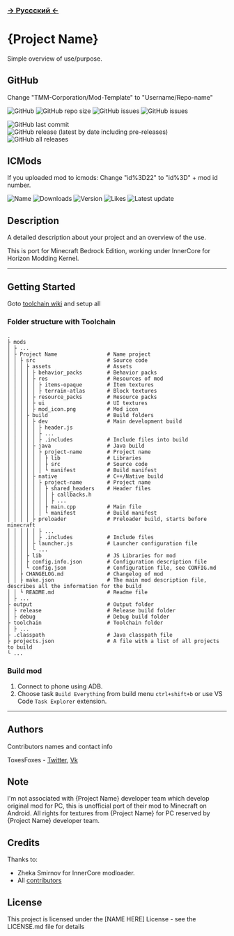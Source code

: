 ### **[ -> Руссский <- ](README.ru.md)**

# {Project Name}

Simple overview of use/purpose.

## GitHub

Change "TMM-Corporation/Mod-Template" to "Username/Repo-name"

![GitHub](https://img.shields.io/github/license/TMM-Corporation/Mod-Template?label=License&style=flat-square)
![GitHub repo size](https://img.shields.io/github/repo-size/TMM-Corporation/Mod-Template?label=Repo%20Size&style=flat-square)
![GitHub issues](https://img.shields.io/github/issues-raw/TMM-Corporation/Mod-Template?label=Opened%20issues&style=flat-square)
![GitHub issues](https://img.shields.io/github/issues-closed-raw/TMM-Corporation/Mod-Template?label=Closed%20issues&style=flat-square)

![GitHub last commit](https://img.shields.io/github/last-commit/TMM-Corporation/Mod-Template?label=Latest%20changes&style=flat-square)
![GitHub release (latest by date including pre-releases)](https://img.shields.io/github/v/release/TMM-Corporation/Mod-Template?include_prereleases&label=Latest%20Release&style=flat-square)
![GitHub all releases](https://img.shields.io/github/downloads/TMM-Corporation/Mod-Template/total?label=Downloads&style=flat-square)

## ICMods

If you uploaded mod to icmods:
Change "id%3D22" to "id%3D" + mod id number. 

![Name](https://img.shields.io/badge/dynamic/json?color=green&label=Downloads&query=%24.downloads&url=https%3A%2F%2Ficmods.mineprogramming.org%2Fapi%2Fdescription.php%3Fid%3D22?style=flat-square)
![Downloads](https://img.shields.io/badge/dynamic/json?color=green&label=Downloads&query=%24.downloads&url=https%3A%2F%2Ficmods.mineprogramming.org%2Fapi%2Fdescription.php%3Fid%3D22?style=flat-square)
![Version](https://img.shields.io/badge/dynamic/json?color=green&label=Version&query=%24.version_name&url=https%3A%2F%2Ficmods.mineprogramming.org%2Fapi%2Fdescription.php%3Fid%3D22?style=flat-square)
![Likes](https://img.shields.io/badge/dynamic/json?color=green&label=Likes&query=%24.likes&url=https%3A%2F%2Ficmods.mineprogramming.org%2Fapi%2Fdescription.php%3Fid%3D22?style=flat-square)
![Latest update](https://img.shields.io/badge/dynamic/json?color=green&label=Latest%20update&query=%24.last_update&url=https%3A%2F%2Ficmods.mineprogramming.org%2Fapi%2Fdescription.php%3Fid%3D22?style=flat-square)

## Description

A detailed description about your project and an overview of the use.

This is port for Minecraft Bedrock Edition, working under InnerCore for Horizon Modding Kernel.

---

## Getting Started

Goto [toolchain wiki](https://github.com/TMM-Corporation/innercore-mod-toolchain/wiki) and setup all

### Folder structure with Toolchain

```
.
├ mods
│ ├ ...
│ ├ Project Name                # Name project
│ │ ├ src                       # Source code
│ │ │ ├ assets                  # Assets
│ │ │ │ ├ behavior_packs        # Behavior packs
│ │ │ │ ├ res                   # Resources of mod
│ │ │ │ │ ├ items-opaque        # Item textures
│ │ │ │ │ ├ terrain-atlas       # Block textures
│ │ │ │ ├ resource_packs        # Resource packs
│ │ │ │ ├ ui                    # UI textures
│ │ │ │ ├ mod_icon.png          # Mod icon
│ │ │ ├ build                   # Build folders
│ │ │ │ ├ dev                   # Main development build
│ │ │ │ │ ├ header.js           
│ │ │ │ │ ├ ...                 
│ │ │ │ │ ├ .includes           # Include files into build
│ │ │ │ ├ java                  # Java build
│ │ │ │ │ ├ project-name        # Project name
│ │ │ │ │ │ ├ lib               # Libraries
│ │ │ │ │ │ ├ src               # Source code
│ │ │ │ │ │ └ manifest          # Build manifest
│ │ │ │ ├ native                # C++/Native build
│ │ │ │ │ ├ project-name        # Project name
│ │ │ │ │ │ ├ shared_headers    # Header files
│ │ │ │ │ │ │ ├ callbacks.h     
│ │ │ │ │ │ │ ├ ...             
│ │ │ │ │ │ ├ main.cpp          # Main file
│ │ │ │ │ │ └ manifest          # Build manifest
│ │ │ │ ├ preloader             # Preloader build, starts before minecraft
│ │ │ │ │ ├ ...                 
│ │ │ │ │ ├ .includes           # Include files
│ │ │ │ ├ launcher.js           # Launcher configuration file
│ │ │ │ └ ...                   
│ │ │ ├ lib                     # JS Libraries for mod
│ │ │ ├ config.info.json        # Configuration description file
│ │ │ └ config.json             # Configuration file, see CONFIG.md
│ │ ├ CHANGELOG.md              # Changelog of mod
│ │ ├ make.json                 # The main mod description file, describes all the information for the build
│ │ └ README.md                 # Readme file
│ ├ ...                         
├ output                        # Output folder
│ ├ release                     # Release build folder
│ ├ debug                       # Debug build folder
├ toolchain                     # Toolchain folder
│ ├ ...                         
├ .classpath                    # Java classpath file
├ projects.json                 # A file with a list of all projects to build
└ ...                           
```

### Build mod

1. Connect to phone using ADB.
2. Choose task `Build Everything` from build menu `ctrl+shift+b` or use VS Code `Task Explorer` extension.

---

## Authors

Contributors names and contact info

ToxesFoxes - 
[Twitter](https://twitter.com/ToxesFoxes),
[Vk](https://vk.com/ToxesFoxes)

## Note

I'm not associated with {Project Name} developer team which develop original mod for PC, this is unofficial port of their mod to Minecraft on Android.
All rights for textures from {Project Name} for PC reserved by {Project Name} developer team.

## Credits

Thanks to:
* Zheka Smirnov for InnerCore modloader.
* All [contributors](https://github.com/TMM-Corporation/Mod-Template/graphs/contributors)

## License

This project is licensed under the [NAME HERE] License - see the LICENSE.md file for details

